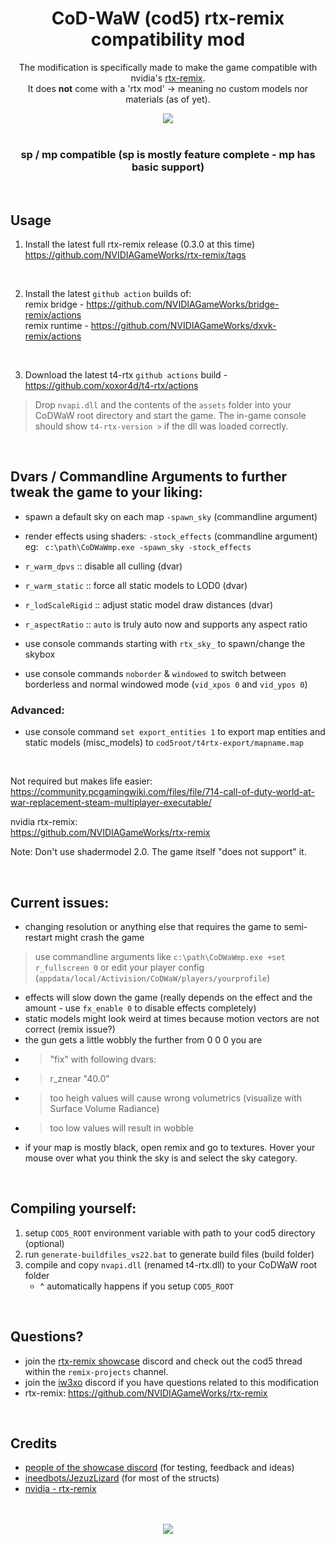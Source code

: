 <h1 align="center">CoD-WaW (cod5) rtx-remix compatibility mod</h1>

<div align="center" markdown="1"> 

The modification is specifically made to make the game compatible with nvidia's [rtx-remix](https://github.com/NVIDIAGameWorks/rtx-remix).  
It does __not__ come with a 'rtx mod' -> meaning no custom models nor materials (as of yet).  

</div>

<div align="center">
	<img src="https://github-production-user-asset-6210df.s3.amazonaws.com/45299104/284378021-c7e94360-2731-4428-a011-7a611e7ab4c1.png"/>
</div>

<br>
<h3 align="center">sp / mp compatible (sp is mostly feature complete - mp has basic support)</h3>
<br>

## Usage

1) Install the latest full rtx-remix release (0.3.0 at this time)   
https://github.com/NVIDIAGameWorks/rtx-remix/tags

<br>

2) Install the latest `github action` builds of:  
remix bridge - https://github.com/NVIDIAGameWorks/bridge-remix/actions  
remix runtime - https://github.com/NVIDIAGameWorks/dxvk-remix/actions  

<br>

3) Download the latest t4-rtx `github actions` build - https://github.com/xoxor4d/t4-rtx/actions  
> Drop `nvapi.dll` and the contents of the `assets` folder into your CoDWaW root directory and start the game. The in-game console should show `t4-rtx-version >` if the dll was loaded correctly.


<br>

## Dvars / Commandline Arguments to further tweak the game to your liking:

- spawn a default sky on each map `-spawn_sky` (commandline argument)
- render effects using shaders: `-stock_effects` (commandline argument)  
eg: &ensp;`c:\path\CoDWaWmp.exe -spawn_sky -stock_effects` 

- `r_warm_dpvs` :: disable all culling (dvar)
- `r_warm_static` :: force all static models to LOD0 (dvar)
- `r_lodScaleRigid` :: adjust static model draw distances (dvar)
- `r_aspectRatio` :: `auto` is truly auto now and supports any aspect ratio

- use console commands starting with `rtx_sky_` to spawn/change the skybox
- use console commands `noborder` & `windowed` to switch between borderless and normal windowed mode (`vid_xpos 0` and `vid_ypos 0`)

### Advanced:
- use console command `set export_entities 1` to export map entities and static models (misc_models) to `cod5root/t4rtx-export/mapname.map`

<br>

Not required but makes life easier:   
https://community.pcgamingwiki.com/files/file/714-call-of-duty-world-at-war-replacement-steam-multiplayer-executable/  

nvidia rtx-remix:  
https://github.com/NVIDIAGameWorks/rtx-remix  

Note: Don't use shadermodel 2.0. The game itself "does not support" it.  

<br>

## Current issues:
- changing resolution or anything else that requires the game to semi-restart might crash the game
> use commandline arguments like `c:\path\CoDWaWmp.exe +set r_fullscreen 0` or edit your player config (`appdata/local/Activision/CoDWaW/players/yourprofile`)
- effects will slow down the game (really depends on the effect and the amount - use `fx_enable 0` to disable effects completely) 
- static models might look weird at times because motion vectors are not correct (remix issue?)
- the gun gets a little wobbly the further from 0 0 0 you are
- > "fix" with following dvars:
- > r_znear "40.0"
- > too heigh values will cause wrong volumetrics (visualize with Surface Volume Radiance)
- > too low values will result in wobble
- if your map is mostly black, open remix and go to textures. Hover your mouse over what you think the sky is and select the sky category.

<br>

## Compiling yourself:
1. setup `COD5_ROOT` environment variable with path to your cod5 directory (optional)
2. run `generate-buildfiles_vs22.bat` to generate build files (build folder)
3. compile and copy `nvapi.dll` (renamed t4-rtx.dll) to your CoDWaW root folder  
   - ^ automatically happens if you setup `COD5_ROOT`

<br>

## Questions? 
- join the [rtx-remix showcase](https://discord.gg/j6sh7JD3v9) discord and check out the cod5 thread within the `remix-projects` channel.
- join the [iw3xo](https://discord.gg/t5jRGbj) discord if you have questions related to this modification
- rtx-remix: https://github.com/NVIDIAGameWorks/rtx-remix  

<br>

## Credits
- [people of the showcase discord](https://discord.gg/j6sh7JD3v9) (for testing, feedback and ideas)
- [ineedbots/JezuzLizard](https://github.com/JezuzLizard/T4SP-Server-Plugin) (for most of the structs)
- [nvidia - rtx-remix](https://github.com/NVIDIAGameWorks/rtx-remix)

<br>
<br>

<div align="center">
	<img src="https://github.com/xoxor4d/t4-rtx/assets/45299104/6e4aad3c-8e86-4406-b0d2-bf811cc1a448"/>
</div>
